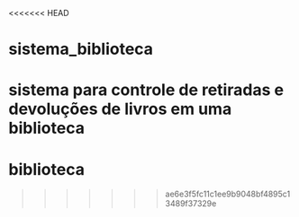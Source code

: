<<<<<<< HEAD
# sistema_biblioteca
sistema para controle de retiradas e devoluções de livros em uma biblioteca
=======
# biblioteca

>>>>>>> ae6e3f5fc11c1ee9b9048bf4895c13489f37329e
